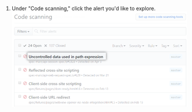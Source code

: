 1. Under "Code scanning," click the alert you'd like to explore. ![Liste der Warnungen von {% data variables.product.prodname_code_scanning %}](/assets/images/help/repository/code-scanning-click-alert.png)
